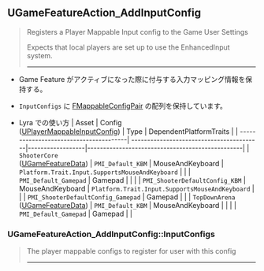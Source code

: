 ## UGameFeatureAction_AddInputConfig

> Registers a Player Mappable Input config to the Game User Settings  
>  
> Expects that local players are set up to use the EnhancedInput system.  
> 
> ----

* Game Feature がアクティブになった際に付与する入力マッピング情報を保持する。
* `InputConfigs` に [FMappableConfigPair] の配列を保持しています。


* Lyra での使い方
	| Asset                                  | Config<br>([UPlayerMappableInputConfig]) | Type             | DependentPlatformTraits                         |
	| ---------------------------------------| -----------------------------------------|------------------|-------------------------------------------------|
	| `ShooterCore`<br>([UGameFeatureData])  | `PMI_Default_KBM`                        | MouseAndKeyboard | `Platform.Trait.Input.SupportsMouseAndKeyboard` |
	|                                        | `PMI_Default_Gamepad`                    | Gamepad          |                                                 |
	|                                        | `PMI_ShooterDefaultConfig_KBM`           | MouseAndKeyboard | `Platform.Trait.Input.SupportsMouseAndKeyboard` |
	|                                        | `PMI_ShooterDefaultConfig_Gamepad`       | Gamepad          |                                                 |
	| `TopDownArena`<br>([UGameFeatureData]) | `PMI_Default_KBM`                        | MouseAndKeyboard |                                                 |
	|                                        | `PMI_Default_Gamepad`                    | Gamepad          |                                                 |


### UGameFeatureAction_AddInputConfig::InputConfigs

> The player mappable configs to register for user with this config  
> 
> ----



<!--- ページ内のリンク --->

<!--- 自前の画像へのリンク --->

<!--- generated --->
[FMappableConfigPair]: ../../Lyra/GameFeature/FMappableConfigPair.md#fmappableconfigpair
[UGameFeatureData]: ../../UE/GameFeature/UGameFeatureData.md#ugamefeaturedata
[UPlayerMappableInputConfig]: ../../UE/Input/UPlayerMappableInputConfig.md#uplayermappableinputconfig
